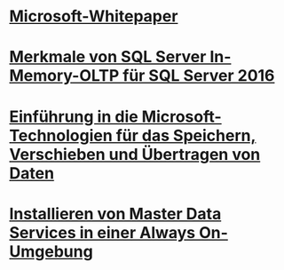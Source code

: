 # [Microsoft-Whitepaper](microsoft-white-papers.md)
# [Merkmale von SQL Server In-Memory-OLTP für SQL Server 2016](sql-server-in-memory-oltp-internals-for-sql-server-2016.md)
# [Einführung in die Microsoft-Technologien für das Speichern, Verschieben und Übertragen von Daten](introducing-microsoft-technologies-for-data-storage-movement-and-transformation.md)
# [Installieren von Master Data Services in einer Always On-Umgebung](installing-master-data-services-in-an-alwayson-environment.md)

